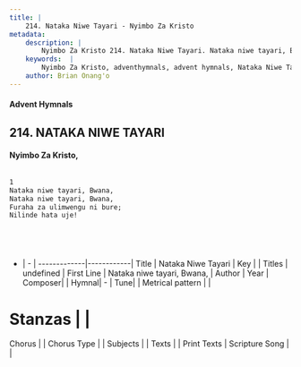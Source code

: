 ```yaml
---
title: |
    214. Nataka Niwe Tayari - Nyimbo Za Kristo
metadata:
    description: |
        Nyimbo Za Kristo 214. Nataka Niwe Tayari. Nataka niwe tayari, Bwana,  Nataka niwe tayari, Bwana,  Furaha za ulimwengu ni bure; Nilinde hata uje!      
    keywords:  |
        Nyimbo Za Kristo, adventhymnals, advent hymnals, Nataka Niwe Tayari, Nataka niwe tayari, Bwana, . 
    author: Brian Onang'o
---
```


#### Advent Hymnals
## 214. NATAKA NIWE TAYARI
####  Nyimbo Za Kristo,

```txt

1
Nataka niwe tayari, Bwana, 
Nataka niwe tayari, Bwana, 
Furaha za ulimwengu ni bure;
Nilinde hata uje!






```

- |   -  |
-------------|------------|
Title | Nataka Niwe Tayari |
Key |  |
Titles | undefined |
First Line | Nataka niwe tayari, Bwana,  |
Author | 
Year | 
Composer| |
Hymnal|  - |
Tune|  |
Metrical pattern | |
# Stanzas |  |
Chorus |  |
Chorus Type |  |
Subjects | |
Texts |  |
Print Texts | 
Scripture Song |  |
    
